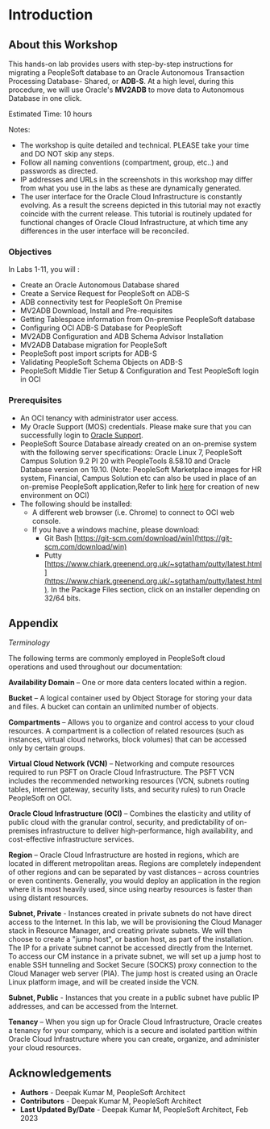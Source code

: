 # Introduction

## About this Workshop

This hands-on lab provides users with step-by-step instructions for migrating a PeopleSoft database to an Oracle Autonomous Transaction Processing Database- Shared, or **ADB-S**. At a high level, during this procedure, we will use Oracle's **MV2ADB** to move data to Autonomous Database in one click. 



Estimated Time: 10 hours

Notes:
- The workshop is quite detailed and technical. PLEASE take your time and DO NOT skip any steps.
- Follow all naming conventions (compartment, group, etc..) and passwords as directed.   
- IP addresses and URLs in the screenshots in this workshop may differ from what you use in the labs as these are dynamically generated.
- The user interface for the Oracle Cloud Infrastructure is constantly evolving. As a result the screens depicted in this tutorial may not exactly coincide with the current release. This tutorial is routinely updated for functional changes of Oracle Cloud Infrastructure, at which time any differences in the user interface will be reconciled.

### Objectives

In Labs 1-11, you will :
* Create an Oracle Autonomous Database shared 
* Create a Service Request for PeopleSoft on ADB-S
* ADB connectivity test for PeopleSoft On Premise
* MV2ADB Download, Install and Pre-requisites
* Getting Tablespace information from On-premise PeopleSoft database
* Configuring  OCI ADB-S Database for PeopleSoft
* MV2ADB Configuration and ADB Schema Advisor Installation
* MV2ADB Database migration for PeopleSoft
* PeopleSoft post import scripts for ADB-S
* Validating PeopleSoft Schema Objects on ADB-S
* PeopleSoft Middle Tier Setup & Configuration and Test PeopleSoft login in OCI

### Prerequisites
* An OCI tenancy with administrator user access. 
* My Oracle Support (MOS) credentials. Please make sure that you can successfully login to [Oracle Support](https://support.oracle.com). 
* PeopleSoft Source Database already created on an on-premise system with the following server specifications: Oracle Linux 7, PeopleSoft Campus Solution 9.2 PI 20 with PeopleTools 8.58.10 and Oracle Database version on 19.10. (Note: PeopleSoft Marketplace images for HR system, Financial, Campus Solution etc can also be used in place of an on-premise PeopleSoft application,Refer to link [here](https://docs.oracle.com/en/applications/peoplesoft/peoplesoft-common/tutorial-deploy-demo-image/index.html#before_you_begin) for creation of new environment on OCI) 
* The following should be installed:
    * A different web browser (i.e. Chrome) to connect to OCI web console. 
    * If you have a windows machine, please download:
        * Git Bash [https://git-scm.com/download/win](https://git-scm.com/download/win)
        * Putty [https://www.chiark.greenend.org.uk/~sgtatham/putty/latest.html](https://www.chiark.greenend.org.uk/~sgtatham/putty/latest.html). In the Package Files section, click on an installer depending on 32/64 bits.

## Appendix

*Terminology*

The following terms are commonly employed in PeopleSoft cloud operations and used throughout our documentation:

**Availability Domain** – One or more data centers located within a region.

**Bucket** – A logical container used by Object Storage for storing your data and files. A bucket can contain an unlimited number of objects.

**Compartments** – Allows you to organize and control access to your cloud resources. A compartment is a collection of related resources (such as instances, virtual cloud networks, block volumes) that can be accessed only by certain groups.

**Virtual Cloud Network (VCN)** – Networking and compute resources required to run PSFT on Oracle Cloud Infrastructure. The PSFT VCN includes the recommended networking resources (VCN, subnets routing tables, internet gateway, security lists, and security rules) to run Oracle PeopleSoft on OCI.

**Oracle Cloud Infrastructure (OCI)** – Combines the elasticity and utility of public cloud with the granular control, security, and predictability of on-premises infrastructure to deliver high-performance, high availability, and cost-effective infrastructure services.

**Region** – Oracle Cloud Infrastructure are hosted in regions, which are located in different metropolitan areas. Regions are completely independent of other regions and can be separated by vast distances – across countries or even continents. Generally, you would deploy an application in the region where it is most heavily used, since using nearby resources is faster than using distant resources.

**Subnet, Private** - Instances created in private subnets do not have direct access to the Internet. In this lab, we will be provisioning the Cloud Manager stack in Resource Manager, and creating private subnets. We will then choose to create a "jump host", or bastion host, as part of the installation. The IP for a private subnet cannot be accessed directly from the Internet. To access our CM instance in a private subnet, we will set up a jump host to enable SSH tunneling and Socket Secure (SOCKS) proxy connection to the Cloud Manager web server (PIA). The jump host is created using an Oracle Linux platform image, and will be created inside the VCN.

**Subnet, Public** - Instances that you create in a public subnet have public IP addresses, and can be accessed from the Internet.

**Tenancy** – When you sign up for Oracle Cloud Infrastructure, Oracle creates a tenancy for your company, which is a secure and isolated partition within Oracle Cloud Infrastructure where you can create, organize, and administer your cloud resources.



## Acknowledgements
* **Authors** - Deepak Kumar M, PeopleSoft Architect
* **Contributors** - Deepak Kumar M, PeopleSoft Architect
* **Last Updated By/Date** - Deepak Kumar M, PeopleSoft Architect, Feb 2023

